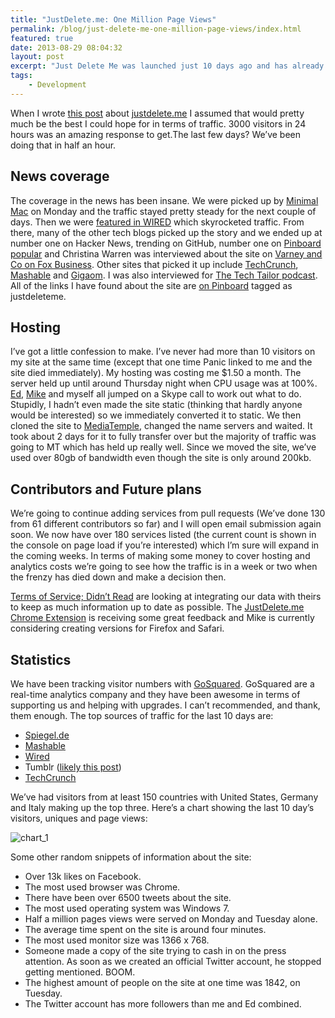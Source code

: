 ```yaml
---
title: "JustDelete.me: One Million Page Views"
permalink: /blog/just-delete-me-one-million-page-views/index.html
featured: true
date: 2013-08-29 08:04:32
layout: post
excerpt: "Just Delete Me was launched just 10 days ago and has already had over one million page views."
tags:
    - Development
---
```


When I wrote [this post](/24-hours-of-just-delete-me/) about [justdelete.me](http://justdelete.me) I assumed that would pretty much be the best I could hope for in terms of traffic. 3000 visitors in 24 hours was an amazing response to get.The last few days? We’ve been doing that in half an hour.

## News coverage

The coverage in the news has been insane. We were picked up by [Minimal Mac](http://minimalmac.com/post/58698882020/robb-lewis-just-delete-me) on Monday and the traffic stayed pretty steady for the next couple of days. Then we were [featured in WIRED](http://www.wired.com/gadgetlab/2013-08-just-delete-me/) which skyrocketed traffic. From there, many of the other tech blogs picked up the story and we ended up at number one on Hacker News, trending on GitHub, number one on [Pinboard popular](https://pinboard.in/popular/) and Christina Warren was interviewed about the site on [Varney and Co on Fox Business](http://www.foxbusiness.com/on-air/varney-co/index.html). Other sites that picked it up include [TechCrunch](http://techcrunch.com/2013-08-23/justdelete-me-wants-to-help-you-pull-the-plug-on-all-those-pesky-online-accounts/), [Mashable](http://mashable.com/2013-08-24/justdelete-me/?utm_cid=mash-com-fb-main-link) and [Gigaom](http://gigaom.com/2013-08-23/painlessly-erase-your-internet-life-with-justdelete-me/). I was also interviewed for [The Tech Tailor podcast](http://thetechtailor.com/justdeleteme). All of the links I have found about the site are [on Pinboard](https://pinboard.in/search/u:rmlewisuk?query=justdeleteme) tagged as justdeleteme.

## Hosting

I’ve got a little confession to make. I’ve never had more than 10 visitors on my site at the same time (except that one time Panic linked to me and the site died immediately). My hosting was costing me $1.50 a month. The server held up until around Thursday night when CPU usage was at 100%. [Ed](http://edpoole.me), [Mike](http://mikerogers.io) and myself all jumped on a Skype call to work out what to do. Stupidly, I hadn’t even made the site static (thinking that hardly anyone would be interested) so we immediately converted it to static. We then cloned the site to [MediaTemple](http://mdtm.pl/17Wu4ia), changed the name servers and waited. It took about 2 days for it to fully transfer over but the majority of traffic was going to MT which has held up really well. Since we moved the site, we’ve used over 80gb of bandwidth even though the site is only around 200kb. 

## Contributors and Future plans

We’re going to continue adding services from pull requests (We’ve done 130 from 61 different contributors so far) and I will open email submission again soon. We now have over 180 services listed (the current count is shown in the console on page load if you’re interested) which I’m sure will expand in the coming weeks. In terms of making some money to cover hosting and analytics costs we’re going to see how the traffic is in a week or two when the frenzy has died down and make a decision then.

[Terms of Service; Didn’t Read](http://tosdr.org) are looking at integrating our data with theirs to keep as much information up to date as possible. The [JustDelete.me Chrome Extension](https://chrome.google.com/webstore/detail/justdeleteme/hfpofkfbabpbbmchmiekfnlcgaedbgcf) is receiving some great feedback and Mike is currently considering creating versions for Firefox and Safari.

## Statistics

We have been tracking visitor numbers with [GoSquared](https://www.gosquared.com/r/NjE0MzM4). GoSquared are a real-time analytics company and they have been awesome in terms of supporting us and helping with upgrades. I can’t recommended, and thank, them enough. The top sources of traffic for the last 10 days are:

  * [Spiegel.de](http://www.spiegel.de/netzwelt/web/online-account-webseite-mit-anleitungen-um-profil-zu-loeschen-a-918850.html)
  * [Mashable](http://mashable.com/2013-08-24/justdelete-me/?utm_cid=mash-com-fb-main-link)
  * [Wired](wired.com/gadgetlab/2013-08-just-delete-me/)
  * Tumblr ([likely this post](http://tumblr.thefjp.org/post/59394819304/delete-yourself-from-web-services-with-justdelete-me))
  * [TechCrunch](http://techcrunch.com/2013-08-23/justdelete-me-wants-to-help-you-pull-the-plug-on-all-those-pesky-online-accounts/)

We’ve had visitors from at least 150 countries with United States, Germany and Italy making up the top three. Here’s a chart showing the last 10 day’s visitors, uniques and page views:

![chart_1](http://rmlewisuk.s3.amazonaws.com/just-delete-me-one-million-page-views-chart.png)

Some other random snippets of information about the site:

  * Over 13k likes on Facebook.
  * The most used browser was Chrome.
  * There have been over 6500 tweets about the site.
  * The most used operating system was Windows 7.
  * Half a million pages views were served on Monday and Tuesday alone.
  * The average time spent on the site is around four minutes.
  * The most used monitor size was 1366 x 768.
  * Someone made a copy of the site trying to cash in on the press attention. As soon as we created an official Twitter account, he stopped getting mentioned. BOOM.
  * The highest amount of people on the site at one time was 1842, on Tuesday.
  * The Twitter account has more followers than me and Ed combined.